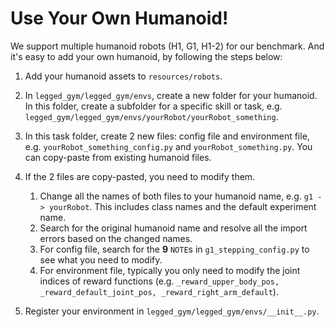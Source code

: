 # Use Your Own Humanoid!

We support multiple humanoid robots (H1, G1, H1-2) for our benchmark. And it's easy to add your own humanoid, by following the steps below:

1. Add your humanoid assets to `resources/robots`.

2. In `legged_gym/legged_gym/envs`, create a new folder for your humanoid. In this folder, create a subfolder for a specific skill or task, e.g. `legged_gym/legged_gym/envs/yourRobot/yourRobot_something`.

3. In this task folder, create 2 new files: config file and environment file, e.g. `yourRobot_something_config.py` and `yourRobot_something.py`. You can copy-paste from existing humanoid files.

4. If the 2 files are copy-pasted, you need to modify them. 

    1. Change all the names of both files to your humanoid name, e.g. `g1 -> yourRobot`. This includes class names and the default experiment name.
    2. Search for the original humanoid name and resolve all the import errors based on the changed names.
    3. For config file, search for the **9** `NOTE`s in `g1_stepping_config.py` to see what you need to modify.
    4. For environment file, typically you only need to modify the joint indices of reward functions (e.g. `_reward_upper_body_pos, _reward_default_joint_pos, _reward_right_arm_default`).

5. Register your environment in `legged_gym/legged_gym/envs/__init__.py`.